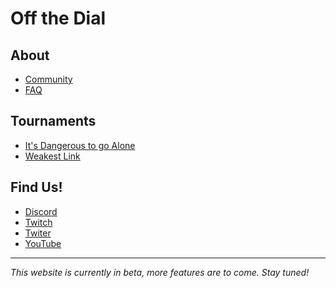 # Off the Dial
## About
- [Community](community)
- [FAQ](faq)

## Tournaments
- [It's Dangerous to go Alone](idtga)
- [Weakest Link](wl)

## Find Us!
* [Discord](https://discord.gg/xWkx8SZ)
* [Twitch](https://twitch.tv/offthedial)
* [Twiter](https://twitter.com/off_the_dial)
* [YouTube](https://www.youtube.com/channel/UCjFqnfg0CKsnQ8ag1MfNtuQ)

- - -

*This website is currently in beta, more features are to come. Stay tuned!*
